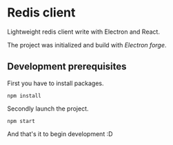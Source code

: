 # Redis client

Lightweight redis client write with Electron and React.

The project was initialized and build with *Electron forge*.

## Development prerequisites

First you have to install packages. 

`npm install`

Secondly launch the project.

`npm start`

And that's it to begin development :D


